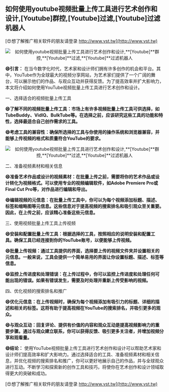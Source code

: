 ## **如何使用youtube视频批量上传工具进行艺术创作和设计,**[Youtube]**群控,**[Youtube]**过滤,**[Youtube]**过滤机器人**

[😍想了解推广相关软件的朋友请登录 http://www.vst.tw](http://www.vst.tw)

 <center><img src="https://vst.tw/MP4/tuiguang/png/4.png" alt="如何使用youtube视频批量上传工具进行艺术创作和设计,**[Youtube]**群控,**[Youtube]**过滤,**[Youtube]**过滤机器人"></center>

**😄引言：**
在当今数字化时代，艺术家和设计师们拥有许多创作的机会和平台。其中，YouTube作为全球最大的视频分享网站，为艺术家们提供了一个广阔的舞台，可以展示他们的作品、与观众互动并获得反馈。为了提高效率并扩大影响力，本文将介绍如何使用YouTube视频批量上传工具进行艺术创作和设计。

一、选择适合的视频批量上传工具

**😄了解不同的视频批量上传工具：市场上有许多视频批量上传工具可供选择，如TubeBuddy、VidIQ、BulkTube等。在选择之前，应该研究这些工具的功能和特性，选择最适合自己创作需求的工具。**

**😄考虑工具的兼容性：确保所选择的工具与你使用的操作系统和浏览器兼容，并能够上传视频的格式和质量符合YouTube的要求。**

 <center><img src="https://vst.tw/MP4/tuiguang/png/3.png" alt="如何使用youtube视频批量上传工具进行艺术创作和设计,**[Youtube]**群控,**[Youtube]**过滤,**[Youtube]**过滤机器人"></center>

二、准备视频素材和相关信息

**😄准备艺术作品或设计的视频素材：在批量上传之前，需要将你的艺术作品或设计转化为视频格式。可以使用专业的视频编辑软件，如Adobe Premiere Pro或Final Cut Pro等，对作品进行编辑和导出。**

**😄编辑视频的元信息：在批量上传工具中，你可以为每个视频添加标题、描述、标签和缩略图等元信息。这些信息对于提高视频的搜索排名和吸引观众至关重要。因此，在上传之前，应该精心准备这些元信息。**

三、使用视频批量上传工具上传视频

**😄安装和配置批量上传工具：根据选择的工具，按照相应的说明安装和配置工具。确保工具已经连接到你的YouTube账号，以便能够上传视频。**

**😄批量上传视频：通过工具提供的界面，选择要上传的视频文件夹并设置相关的元信息。一般来说，工具会提供一个简单易用的界面让你设置标题、描述、标签等信息。**

**😄监控上传进度和处理错误：在上传过程中，你可以监控上传进度和处理任何可能出现的错误。如果有错误发生，需要及时处理并重新上传受影响的视频。**

四、优化视频的搜索排名和推广

**😄优化元信息：在上传视频时，确保为每个视频添加有吸引力的标题、详细的描述和相关的标签。这将有助于提高视频在YouTube的搜索排名，并吸引更多的观众。**

**😄与观众互动：回复评论、提供有价值的内容和观众互动是提高视频影响力的重要步骤。通过与观众建立联系，你可以获得反馈、吸引更多关注者，并增加视频分享和观看量。**

**😄结论：**
使用YouTube视频批量上传工具进行艺术创作和设计可以帮助艺术家和设计师们提高效率和扩大影响力。通过选择适合的工具、准备视频素材和相关信息，并优化视频的搜索排名和推广，你可以更好地展示自己的作品，并与全球观众进行互动。不断学习和探索新的创作工具和技巧，将使你在艺术创作和设计领域取得更大的突破和成功。

[😍想了解推广相关软件的朋友请登录 http://www.vst.tw](http://www.vst.tw)



